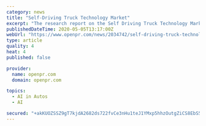 ```yaml
---
category: news
title: "Self-Driving Truck Technology Market"
excerpt: "The research report on the Self Driving Truck Technology Market provides a comprehensive analysis of statistics and analysis available on the market status including growth competition landscape rising technology applications product offerings of key players and the dynamic structure of"
publishedDateTime: 2020-05-05T13:17:00Z
webUrl: "https://www.openpr.com/news/2034742/self-driving-truck-technology-market-growth-factors-emerging"
type: article
quality: 4
heat: 4
published: false

provider:
  name: openpr.com
  domain: openpr.com

topics:
  - AI in Autos
  - AI

secured: "+akKUOZSSZ9gT7kjdA2682ds722fvCe3nHu1teJ1YMxp5hhzOutgZiCS8EbS5csZNL/WD2y7wR12bcNeHMzK48Q3cpnGFqd02hLPm65fN1F7zMdbQNKl3I2T+4HDwQQfGuVzYLdmRBNGevZeVfjO5e+wLDJd0HUoVGUqoqbMib8md2DSoNApLkwH7RhDy6H9W2EMsey00a3/VgShCi/StK3jScX3lT/5crRUBOeRloSydaXySjVcW2o/OaZ5+o/OU2NnQ2WeMuBg2QTxzAsPm1zmY8c2I7LFYsD2nGuawkTCSFJXCvUtNxi4m4bmYabP;r0YyahqVvN3err0B21XI8A=="
---
```


